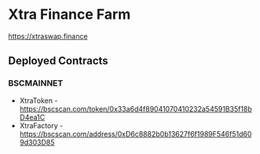 # Xtra Finance Farm

https://xtraswap.finance

## Deployed Contracts

### BSCMAINNET

- XtraToken - https://bscscan.com/token/0x33a6d4f89041070410232a54591B35f18bD4ea1C
- XtraFactory - https://bscscan.com/address/0xD6c8882b0b13627f6f1989F546f51d609d303D85
